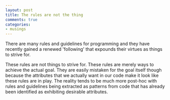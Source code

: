```yaml
---
layout: post
title: The rules are not the thing
comments: true
categories:
- musings
---
```

There are many rules and guidelines for programming and they have recently gained a
renewed 'following' that expounds their virtues as things to strive for.
<!-- more -->

These rules are not things to strive for. These rules are merely ways to achieve the actual
goal. They are easily mistaken for the goal itself though because the attributes that we
actually want in our code make it look like these rules are in play. The reality tends to
be much more post-hoc with rules and guidelines being extracted as patterns from
code that has already been identified as exhibiting desirable attributes.